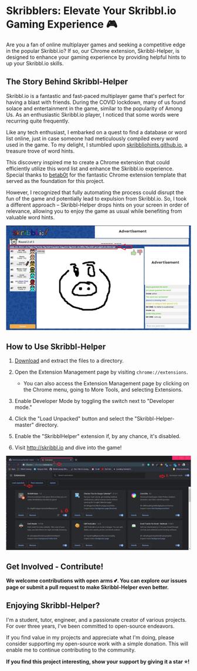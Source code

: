 # Skribblers: Elevate Your Skribbl.io Gaming Experience 🎮

Are you a fan of online multiplayer games and seeking a competitive edge in the popular Skribbl.io? If so, our Chrome extension, Skribbl-Helper, is designed to enhance your gaming experience by providing helpful hints to up your Skribbl.io skills.

## The Story Behind Skribbl-Helper
Skribbl.io is a fantastic and fast-paced multiplayer game that's perfect for having a blast with friends. During the COVID lockdown, many of us found solace and entertainment in the game, similar to the popularity of Among Us. As an enthusiastic Skribbl.io player, I noticed that some words were recurring quite frequently.

Like any tech enthusiast, I embarked on a quest to find a database or word list online, just in case someone had meticulously compiled every word used in the game. To my delight, I stumbled upon [skribbliohints.github.io](http://skribbliohints.github.io), a treasure trove of word hints.

This discovery inspired me to create a Chrome extension that could efficiently utilize this word list and enhance the Skribbl.io experience. Special thanks to [betab0t](https://github.com/betab0t/SkribblHints) for the fantastic Chrome extension template that served as the foundation for this project.

However, I recognized that fully automating the process could disrupt the fun of the game and potentially lead to expulsion from Skribbl.io. So, I took a different approach – Skribbl-Helper drops hints on your screen in order of relevance, allowing you to enjoy the game as usual while benefiting from valuable word hints.

![Screenshot](/images/screenshot.jpg)

## How to Use Skribbl-Helper

1. [Download](https://github.com/MayankBharati/Scribblers) and extract the files to a directory.
2. Open the Extension Management page by visiting `chrome://extensions`.
   - You can also access the Extension Management page by clicking on the Chrome menu, going to More Tools, and selecting Extensions.

3. Enable Developer Mode by toggling the switch next to "Developer mode."
4. Click the "Load Unpacked" button and select the "Skribbl-Helper-master" directory.
5. Enable the "SkribblHelper" extension if, by any chance, it's disabled.
6. Visit http://skribbl.io and dive into the game!

![Instructions](/images/instructions.jpg)

## Get Involved - Contribute!

**We welcome contributions with open arms 💕. You can explore our issues page or submit a pull request to make Skribbl-Helper even better.**

## Enjoying Skribbl-Helper?

I'm a student, tutor, engineer, and a passionate creator of various projects. For over three years, I've been committed to open-source endeavors.

If you find value in my projects and appreciate what I'm doing, please consider supporting my open-source work with a simple donation. This will enable me to continue contributing to the community.

**If you find this project interesting, show your support by giving it a star ⭐!**
